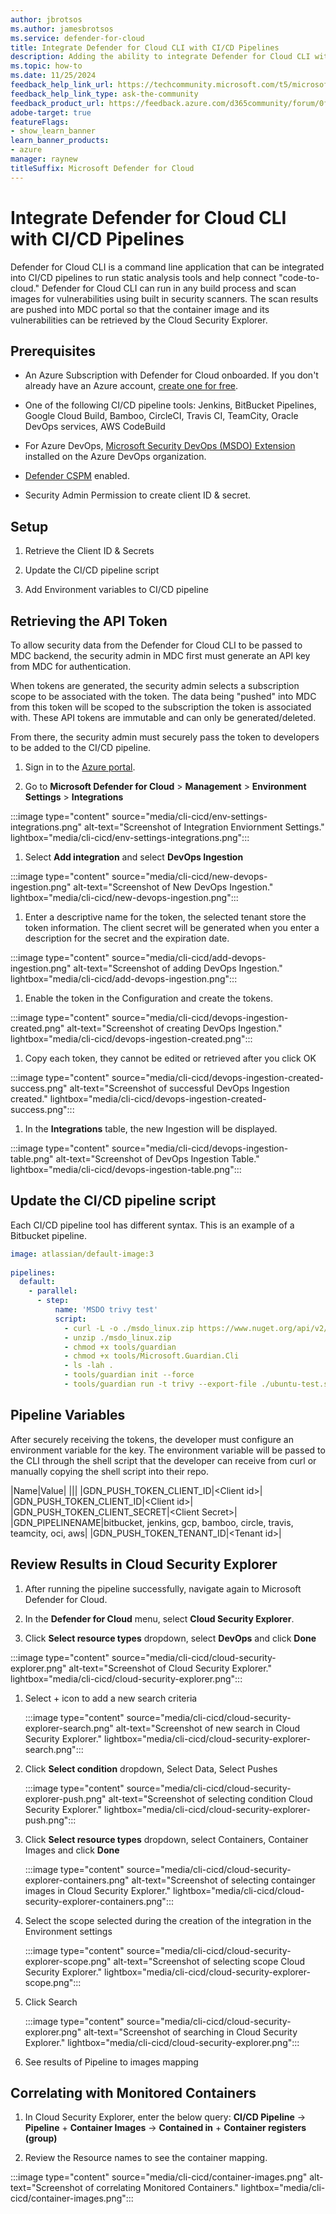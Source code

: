 ```yaml
---
author: jbrotsos
ms.author: jamesbrotsos
ms.service: defender-for-cloud
title: Integrate Defender for Cloud CLI with CI/CD Pipelines
description: Adding the ability to integrate Defender for Cloud CLI with popular CI/CD pipeline tools.
ms.topic: how-to
ms.date: 11/25/2024
feedback_help_link_url: https://techcommunity.microsoft.com/t5/microsoft-defender-for-cloud/bd-p/MicrosoftDefenderCloud
feedback_help_link_type: ask-the-community
feedback_product_url: https://feedback.azure.com/d365community/forum/0f853254-0425-ec11-b6e6-000d3a4f07b8
adobe-target: true
featureFlags:
- show_learn_banner
learn_banner_products:
- azure
manager: raynew
titleSuffix: Microsoft Defender for Cloud
---
```



# Integrate Defender for Cloud CLI with CI/CD Pipelines

Defender for Cloud CLI is a command line application that can be integrated into CI/CD pipelines to run static analysis tools and help connect "code-to-cloud." Defender for Cloud CLI can run in any build process and scan images for vulnerabilities using built in security scanners. The scan results are pushed into MDC portal so that the container image and its vulnerabilities can be retrieved by the Cloud Security Explorer.

## Prerequisites

- An Azure Subscription with Defender for Cloud onboarded. If you don't already have an Azure account, [create one for free](https://azure.microsoft.com/free/?WT.mc_id=A261C142F).

- One of the following CI/CD pipeline tools: Jenkins, BitBucket Pipelines, Google Cloud Build, Bamboo, CircleCI, Travis CI, TeamCity, Oracle DevOps services, AWS CodeBuild

- For Azure DevOps, [Microsoft Security DevOps (MSDO) Extension](/azure/defender-for-cloud/azure-devops-extension) installed on the Azure DevOps organization.

- [Defender CSPM](/azure/defender-for-cloud/tutorial-enable-cspm-plan) enabled.

- Security Admin Permission to create client ID & secret.

## Setup

1. Retrieve the Client ID & Secrets

1. Update the CI/CD pipeline script

1. Add Environment variables to CI/CD pipeline

## Retrieving the API Token

To allow security data from the Defender for Cloud CLI to be passed to MDC backend, the security admin in MDC first must generate an API key from MDC for authentication.

When tokens are generated, the security admin selects a subscription scope to be associated with the token. The data being "pushed" into MDC from this token will be scoped to the subscription the token is associated with. These API tokens are immutable and can only be generated/deleted.

From there, the security admin must securely pass the token to developers to be added to the CI/CD pipeline.

1. Sign in to the [Azure portal](https://portal.azure.com/).

1. Go to **Microsoft Defender for Cloud** > **Management** > **Environment Settings** > **Integrations**

  :::image type="content" source="media/cli-cicd/env-settings-integrations.png" alt-text="Screenshot of Integration Enviornment Settings." lightbox="media/cli-cicd/env-settings-integrations.png":::

1. Select **Add integration** and select **DevOps Ingestion**

  :::image type="content" source="media/cli-cicd/new-devops-ingestion.png" alt-text="Screenshot of New DevOps Ingestion." lightbox="media/cli-cicd/new-devops-ingestion.png":::

1. Enter a descriptive name for the token, the selected tenant store the token information. The client secret will be generated when you enter a description for the secret and the expiration date.

  :::image type="content" source="media/cli-cicd/add-devops-ingestion.png" alt-text="Screenshot of adding DevOps Ingestion." lightbox="media/cli-cicd/add-devops-ingestion.png":::

1. Enable the token in the Configuration and create the tokens.

  :::image type="content" source="media/cli-cicd/devops-ingestion-created.png" alt-text="Screenshot of creating DevOps Ingestion." lightbox="media/cli-cicd/devops-ingestion-created.png":::

1. Copy each token, they cannot be edited or retrieved after you click OK

  :::image type="content" source="media/cli-cicd/devops-ingestion-created-success.png" alt-text="Screenshot of successful DevOps Ingestion created." lightbox="media/cli-cicd/devops-ingestion-created-success.png":::

1. In the **Integrations** table, the new Ingestion will be displayed.

  :::image type="content" source="media/cli-cicd/devops-ingestion-table.png" alt-text="Screenshot of DevOps Ingestion Table." lightbox="media/cli-cicd/devops-ingestion-table.png":::

## Update the CI/CD pipeline script

Each CI/CD pipeline tool has different syntax. This is an example of a Bitbucket pipeline.


```yaml
image: atlassian/default-image:3
 
pipelines:
  default:
    - parallel:
      - step:
          name: 'MSDO trivy test'
          script:
            - curl -L -o ./msdo_linux.zip https://www.nuget.org/api/v2/package/Microsoft.Security.DevOps.Cli.linux-x64/
            - unzip ./msdo_linux.zip
            - chmod +x tools/guardian
            - chmod +x tools/Microsoft.Guardian.Cli
            - ls -lah .
            - tools/guardian init --force
            - tools/guardian run -t trivy --export-file ./ubuntu-test.sarif --publish-file-folder-path ./ubuntu-test.sarif            
```

## Pipeline Variables

After securely receiving the tokens, the developer must configure an environment variable for the key. The environment variable will be passed to the CLI through the shell script that the developer can receive from curl or manually copying the shell script into their repo.

|Name|Value|
|||
|GDN_PUSH_TOKEN_CLIENT_ID|&lt;Client id&gt;|
|GDN_PUSH_TOKEN_CLIENT_ID|&lt;Client id&gt;|
|GDN_PUSH_TOKEN_CLIENT_SECRET|&lt;Client Secret&gt;|
|GDN_PIPELINENAME|bitbucket, jenkins, gcp, bamboo, circle, travis, teamcity, oci, aws|
|GDN_PUSH_TOKEN_TENANT_ID|&lt;Tenant id&gt;|

## Review Results in Cloud Security Explorer

1. After running the pipeline successfully, navigate again to Microsoft Defender for Cloud.

1. In the **Defender for Cloud** menu, select **Cloud Security Explorer**.

1. Click **Select resource types** dropdown, select **DevOps** and click **Done**

  :::image type="content" source="media/cli-cicd/cloud-security-explorer.png" alt-text="Screenshot of Cloud Security Explorer." lightbox="media/cli-cicd/cloud-security-explorer.png":::

1. Select + icon to add a new search criteria

    :::image type="content" source="media/cli-cicd/cloud-security-explorer-search.png" alt-text="Screenshot of new search in Cloud Security Explorer." lightbox="media/cli-cicd/cloud-security-explorer-search.png":::

1. Click **Select condition** dropdown, Select Data, Select Pushes

    :::image type="content" source="media/cli-cicd/cloud-security-explorer-push.png" alt-text="Screenshot of selecting condition Cloud Security Explorer." lightbox="media/cli-cicd/cloud-security-explorer-push.png":::

1. Click **Select resource types** dropdown, select Containers, Container Images and click **Done**

    :::image type="content" source="media/cli-cicd/cloud-security-explorer-containers.png" alt-text="Screenshot of selecting containger images in Cloud Security Explorer." lightbox="media/cli-cicd/cloud-security-explorer-containers.png":::

1. Select the scope selected during the creation of the integration in the Environment settings

    :::image type="content" source="media/cli-cicd/cloud-security-explorer-scope.png" alt-text="Screenshot of selecting scope Cloud Security Explorer." lightbox="media/cli-cicd/cloud-security-explorer-scope.png":::

1. Click Search

    :::image type="content" source="media/cli-cicd/cloud-security-explorer.png" alt-text="Screenshot of searching in Cloud Security Explorer." lightbox="media/cli-cicd/cloud-security-explorer.png":::

1. See results of Pipeline to images mapping 


## Correlating with Monitored Containers


1. In Cloud Security Explorer, enter the below query: **CI/CD Pipeline** -> **Pipeline** + **Container Images** -> **Contained in** + **Container registers (group)**    

1. Review the Resource names to see the container mapping.

  :::image type="content" source="media/cli-cicd/container-images.png" alt-text="Screenshot of correlating Monitored Containers." lightbox="media/cli-cicd/container-images.png":::
